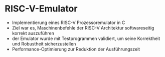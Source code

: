 # RISC-V-Emulator

- Implementierung eines RISC-V Prozessoremulator in C
- Ziel war es, Maschinenbefehle der RISC-V Architektur softwareseitig korrekt auszuführen
- der Emulator wurde mit Testprogrammen validiert, um seine Korrektheit und Robustheit sicherzustellen
- Performance-Optimierung zur Reduktion der Ausführungszeit
